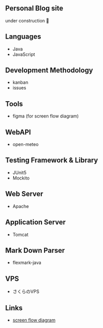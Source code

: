 ## Personal Blog site

under construction :construction:

## Languages 
- Java
- JavaScript

## Development Methodology
- kanban
- issues

## Tools
- figma (for screen flow diagram)

## WebAPI
- open-meteo

## Testing Framework & Library
- JUnit5
- Mockito

## Web Server
- Apache

## Application Server
- Tomcat

## Mark Down Parser
- flexmark-java

## VPS
- さくらのVPS

## Links
- [screen flow diagram](screenFlowDiagram.md)
